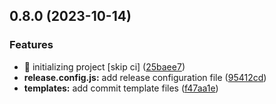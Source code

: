 ## 0.8.0 (2023-10-14)


### Features

* 🎉 initializing project [skip ci] ([25baee7](https://github.com/snrankin/generate-wp-readme/commit/25baee7d2c861ccf1ca044a5e3619225c376b948))
* **release.config.js:** add release configuration file ([95412cd](https://github.com/snrankin/generate-wp-readme/commit/95412cd09babbaf31fd3c0ad02cdf9169048c52c))
* **templates:** add commit template files ([f47aa1e](https://github.com/snrankin/generate-wp-readme/commit/f47aa1e229370fb5684dd7e1aeb8f653d77a3d2f))

